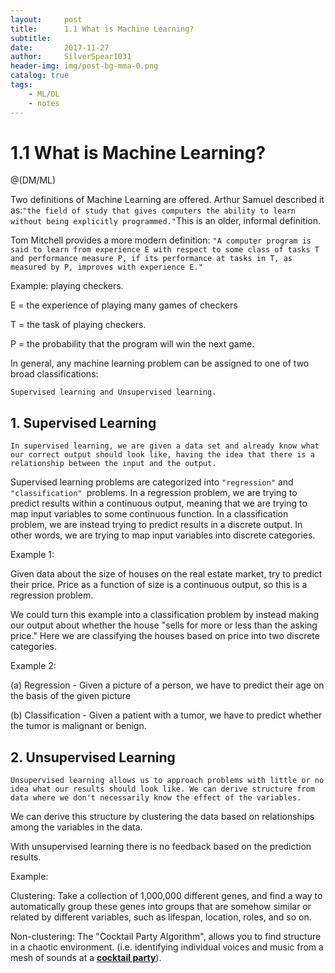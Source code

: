 ```yaml
---
layout:     post
title:      1.1 What is Machine Learning?
subtitle:   
date:       2017-11-27
author:     SilverSpear1031
header-img: img/post-bg-mma-0.png
catalog: true
tags:
    - ML/DL
    - notes
---
```


# 1.1 What is Machine Learning?

@(DM/ML)


Two definitions of Machine Learning are offered. Arthur Samuel described it as:`"the field of study that gives computers the ability to learn without being explicitly programmed."`This is an older, informal definition.

Tom Mitchell provides a more modern definition: `"A computer program is said to learn from experience E with respect to some class of tasks T and performance measure P, if its performance at tasks in T, as measured by P, improves with experience E."`

Example: playing checkers.

E = the experience of playing many games of checkers

T = the task of playing checkers.

P = the probability that the program will win the next game.

In general, any machine learning problem can be assigned to one of two broad classifications:

`Supervised learning and Unsupervised learning.`

## 1. Supervised Learning

`In supervised learning, we are given a data set and already know what our correct output should look like, having the idea that there is a relationship between the input and the output.`

Supervised learning problems are categorized into `"regression"` and `"classification" `problems. In a regression problem, we are trying to predict results within a continuous output, meaning that we are trying to map input variables to some continuous function. In a classification problem, we are instead trying to predict results in a discrete output. In other words, we are trying to map input variables into discrete categories.

Example 1:

Given data about the size of houses on the real estate market, try to predict their price. Price as a function of size is a continuous output, so this is a regression problem.

We could turn this example into a classification problem by instead making our output about whether the house "sells for more or less than the asking price." Here we are classifying the houses based on price into two discrete categories.

Example 2:

(a) Regression - Given a picture of a person, we have to predict their age on the basis of the given picture

(b) Classification - Given a patient with a tumor, we have to predict whether the tumor is malignant or benign.

## 2. Unsupervised Learning

`Unsupervised learning allows us to approach problems with little or no idea what our results should look like. We can derive structure from data where we don't necessarily know the effect of the variables.`

We can derive this structure by clustering the data based on relationships among the variables in the data.

With unsupervised learning there is no feedback based on the prediction results.

Example:

Clustering: Take a collection of 1,000,000 different genes, and find a way to automatically group these genes into groups that are somehow similar or related by different variables, such as lifespan, location, roles, and so on.

Non-clustering: The "Cocktail Party Algorithm", allows you to find structure in a chaotic environment. (i.e. identifying individual voices and music from a mesh of sounds at a **[cocktail party](https://en.wikipedia.org/wiki/Cocktail_party_effect)**).
